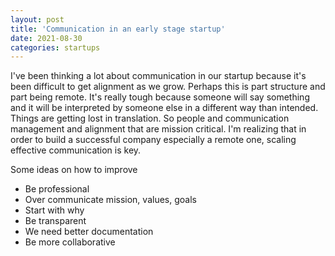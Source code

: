 ```yaml
---
layout: post
title: 'Communication in an early stage startup'
date: 2021-08-30
categories: startups
---
```


I've been thinking a lot about communication in our startup because it's been difficult to get alignment as we grow. Perhaps this is part structure and part being remote. It's really tough because someone will say something and it will be interpreted by someone else in a different way than intended. Things are getting lost in translation. So people and communication management and alignment that are mission critical. I'm realizing that in order to build a successful company especially a remote one, scaling effective communication is key.

Some ideas on how to improve
- Be professional
- Over communicate mission, values, goals
- Start with why
- Be transparent
- We need better documentation
- Be more collaborative

